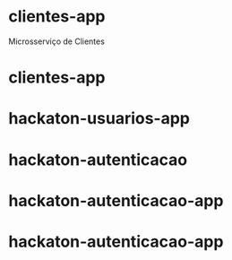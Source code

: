 # clientes-app
Microsserviço de Clientes
# clientes-app
# hackaton-usuarios-app
# hackaton-autenticacao
# hackaton-autenticacao-app
# hackaton-autenticacao-app
